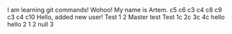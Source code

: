 I am learning git commands! Wohoo!
My name is Artem.
c5
c6
c3
c4
c8
c9
c3
c4
c10
Hello, added new user!
Test
1
2
Master test
Test
1c
2c
3c
4c
hello
hello 2
1
2 null
3
